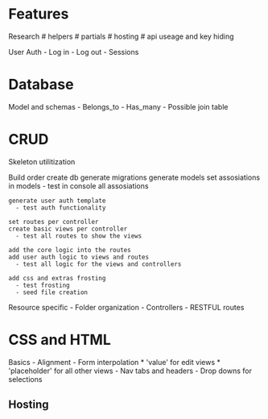 # Features

  Research
    # helpers
    # partials
    # hosting
    # api useage and key hiding

  User Auth
    - Log in
    - Log out
    - Sessions

# Database

  Model and schemas
    - Belongs_to
    - Has_many
    - Possible join table

# CRUD

  Skeleton utilitization

  Build order
    create db
    generate migrations
    generate models
    set assosiations in models
      - test in console all assosiations

    generate user auth template
      - test auth functionality

    set routes per controller
    create basic views per controller
      - test all routes to show the views

    add the core logic into the routes
    add user auth logic to views and routes
      - test all logic for the views and controllers

    add css and extras frosting
      - test frosting
      - seed file creation

  Resource specific
    - Folder organization
    - Controllers
    - RESTFUL routes

# CSS and HTML

  Basics
    - Alignment
    - Form interpolation
      * 'value' for edit views
      * 'placeholder' for all other views
    - Nav tabs and headers
    - Drop downs for selections

## Hosting


